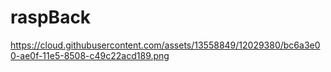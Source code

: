 # raspBack

https://cloud.githubusercontent.com/assets/13558849/12029380/bc6a3e00-ae0f-11e5-8508-c49c22acd189.png
